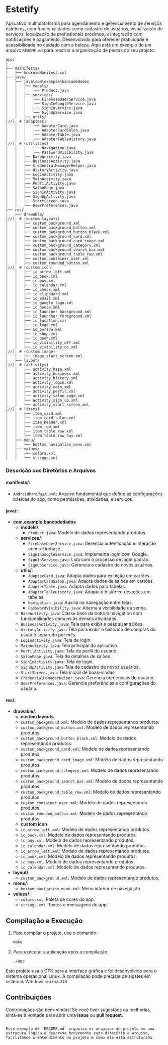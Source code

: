 # Estetify
Aplicativo multiplataforma para agendamento e gerenciamento de serviços estéticos, com funcionalidades como cadastro de usuários, visualização de serviços, localização de profissionais próximos, e integração com notificações e pagamento. Desenvolvido para oferecer praticidade e acessibilidade no cuidado com a beleza.
Aqui está um exemplo de um arquivo `README.md` para mostrar a organização de pastas do seu projeto:

```
app/
│
├── mainifests/                
│   ├── AndroidManifest.xml
├── java/                
│   ├── java\com\example\bancodedados
│   │   ├── models/
│   │   │   └── Product.java
│   │   ├── services/
│   │   │   ├── FirebaseUserService.java
│   │   │   ├── SignInGoogleService.java
│   │   │   ├── SignInService.java
│   │   │   └── SignUpService.java
│   │   ├── utils/
[//]: # (adapters)
│   │   │   ├── AdapterCard.java
│   │   │   ├── AdapterCardSalon.java
│   │   │   ├── AdapterTable.java
│   │   │   ├── AdapterTableHistory.java
[//]: # (utilities)
│   │   │   ├── Navigation.java
│   │   │   └── PasswordVisibility.java
│   │   ├── BaseActivity.java
│   │   ├── BusinessActivity.java
│   │   ├── CredentialManagerHelper.java              
│   │   ├── HistoryActivity.java
│   │   ├── LoginActivity.java
│   │   ├── MainActivity.java  
│   │   ├── PerfilActivity.java
│   │   ├── SalonPage.java     
│   │   ├── SignInActivity.java     
│   │   ├── SignUpActivity.java
│   │   ├── StartScreen.java                           
│   │   └── UserPreferences.java           
├── res/                
│   ├── drawable/
[//]: # (custom layouts)
│   │   ├── custom_background.xml
│   │   ├── custom_background_button.xml
│   │   ├── custom_background_button_black.xml
│   │   ├── custom_background_card.xml   
│   │   ├── custom_background_card_image.xml
│   │   ├── custom_background_category.xml
│   │   ├── custom_background_search_bar.xml
│   │   ├── custom_background_table_row.xml   
│   │   ├── custom_container_user.xml
│   │   ├── custom_rounded_button.xml
[//]: # (custom icon)       
│   │   ├── ic_arrow_left.xml
│   │   ├── ic_book.xml
│   │   ├── ic_buy.xml
│   │   ├── ic_calendar.xml   
│   │   ├── ic_check.xml
│   │   ├── ic_clipboard.xml
│   │   ├── ic_email.xml
│   │   ├── ic_google_logo.xml   
│   │   ├── ic_house.xml
│   │   ├── ic_launcher_background.xml
│   │   ├── ic_launcher_foreground.xml
│   │   ├── ic_location.xml
│   │   ├── ic_logo.xml
│   │   ├── ic_person.xml   
│   │   ├── ic_shop.xml
│   │   ├── ic_user.xml
│   │   ├── ic_visibility_off.xml
│   │   ├── ic_visibility_on.xml   
[//]: # (custom image)
│   │   └── image_start_screen.xml
│   ├── layout/
[//]: # (activitys)
│   │   ├── activity_base.xml
│   │   ├── activity_business.xml
│   │   ├── activity_history.xml
│   │   ├── activity_login.xml
│   │   ├── activity_main.xml
│   │   ├── activity_perfil.xml
│   │   ├── activity_salon_page.xml
│   │   ├── activity_sign_up.xml
│   │   ├── activity_start_screen.xml
[//]: # (items)
│   │   ├── item_card.xml
│   │   ├── item_card_salon.xml
│   │   ├── item_header.xml
│   │   ├── item_row.xml
│   │   ├── item_table_row.xml
│   │   └── item_table_row_buy.xml     
│   ├── menu/
│   │   └── bottom_navigation_menu.xml
│   ├── values/
│   │   ├── colors.xml
│   │   └── strings.xml   
```

### Descrição dos Diretórios e Arquivos

#### manifests/:
  - `AndroidManifest.xml`: Arquivo fundamental que define as configurações básicas do app, como permissões, atividades, e serviços.

#### java/:
- **com.example.bancodedados**
  - **models/**:
      - `Product.java`:  Modelo de dados representando produtos.
  - **services/**:
      - `FirebaseUserService.java`: Gerencia autenticação e interação com o Firebase.
      - `SignInGoogleService.java`: Implementa login com Google.
      - `SignInService.java`: Lida com o processo de login padrão.
      - `SignUpService.java`: Gerencia o cadastro de novos usuários.
  - **utils/**:
      - `AdapterCard.java`: Adapta dados para exibição em cartões.
      - `AdapterCardSalon.java`: Adapta dados de salões em cartões.
      - `AdapterTable.java`: Adapta dados para tabelas.
      - `AdapterTableHistory.java`: Adapta o histórico de ações em tabelas.
      - `Navigation.java`: Auxilia na navegação entre telas.
      - `PasswordVisibility.java`: Alterna a visibilidade da senha.
  - `BaseActivity.java`: Classe base da bottom navigation com funcionalidades comuns às demais atividades.
  - `BusinessActivity.java`: Tela para exibir e pesquisar salões.
  - `HistoryActivity.java`: Tela para exibir o histórico de compras do usuário separado por mês.
  - `LoginActivity.java`: Tela de login.
  - `MainActivity.java`: Tela principal do aplicativo.
  - `PerfilActivity.java`: Tela de perfil do usuário.
  - `SalonPage.java`: Tela de detalhes de salões.
  - `SignInActivity.java`: Tela de login.
  - `SignUpActivity.java`:Tela de cadastro de novos usuários.
  - `StartScreen.java`: Tela inicial de boas-vindas.
  - `CredentialManagerHelper.java`: Gerencia credenciais do usuário.
  - `UserPreferences.java`: Gerencia preferências e configurações do usuário.

#### res/:
  - **drawable/**:
    - **custom layouts**
    - `custom_background.xml`:  Modelo de dados representando produtos.
    - `custom_background_button.xml`:  Modelo de dados representando produtos.
    - `custom_background_button_black.xml`:  Modelo de dados representando produtos.
    - `custom_background_card.xml`:  Modelo de dados representando produtos.
    - `custom_background_card_image.xml`:  Modelo de dados representando produtos.
    - `custom_background_category.xml`:  Modelo de dados representando produtos.
    - `custom_background_search_bar.xml`:  Modelo de dados representando produtos.
    - `custom_background_table_row.xml`:  Modelo de dados representando produtos.
    - `custom_container_user.xml`:  Modelo de dados representando produtos.
    - `custom_rounded_button.xml`:  Modelo de dados representando produtos.
    - **custom icon**
    - `ic_arrow_left.xml`:  Modelo de dados representando produtos.
    - `ic_book.xml`:  Modelo de dados representando produtos.
    - `ic_buy.xml`:  Modelo de dados representando produtos.
    - `ic_calendar.xml`:  Modelo de dados representando produtos.
    - `ic_arrow_left.xml`:  Modelo de dados representando produtos.
    - `ic_book.xml`:  Modelo de dados representando produtos.
    - `ic_buy.xml`:  Modelo de dados representando produtos.
    - `ic_calendar.xml`:  Modelo de dados representando produtos.
  - **layout/**:
    - `custom_background.xml`:  Modelo de dados representando produtos.
  - **menu/**:
    - `bottom_navigation_menu.xml`: Menu inferior de navegação
  - **values/**:
    - `colors.xml`: Paleta de cores do app.
    - `strings.xml`: Textos e mensagens do app.
    
## Compilação e Execução

1. Para compilar o projeto, use o comando:
   ```bash
   make
   ```

2. Para executar a aplicação após a compilação:
   ```bash
   ./app
   ```

Este projeto usa o GTK para a interface gráfica e foi desenvolvido para o sistema operacional Linux. A compilação pode precisar de ajustes em sistemas Windows ou macOS.

## Contribuições

Contribuições são bem-vindas! Se você tiver sugestões ou melhorias, sinta-se à vontade para abrir uma **issue** ou **pull request**.

```

Esse exemplo de `README.md` organiza os arquivos do projeto em uma estrutura lógica e descreve brevemente cada diretório e arquivo, facilitando o entendimento do projeto e como ele está estruturado.
